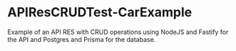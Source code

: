 # APIResCRUDTest-CarExample
Example of an API RES with CRUD operations using NodeJS and Fastify for the API and Postgres and Prisma for the database.
